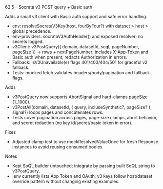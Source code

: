 62.5 – Socrata v3 POST query + Basic auth

Adds a small v3 client with Basic auth support and safe error handling.

- env: resolveSocrataV3Key(host, fourByFour?) with dataset > host > global precedence.
- env-providers: socrataV3AuthHeader() and exposed resolver; no secrets logged.
- v3Client: v3PostQuery({ domain, datasetId, soql, pageNumber, pageSize }) → rows + nextPageNumber; includes X-App-Token and Basic auth when present; redacts Authorization in errors.
- Fallback: isV3Unavailable(e) flags 401/403/404/501 for graceful v2 fallback.
- Tests: mocked fetch validates headers/body/pagination and fallback flags.

Adds
- v3PostQuery now supports AbortSignal and hard-clamps pageSize (1..1000).
- v3PostAll(domain, datasetId, { query, includeSynthetic?, pageSize? }, signal?) loops pages and concatenates rows.
- Tests cover pagination across pages, page-size clamps, abort behavior, and secret redaction (no key id/secret/basic token in error).

Fixes
- Adjusted clamp test to use mockResolvedValueOnce for fresh Response instances to avoid reusing consumed bodies.

Notes
- Kept SoQL builder untouched; integrate by passing built SoQL string to v3PostQuery.
- .env currently lists App Token and OAuth; v3 keys follow host/dataset override pattern without changing existing examples.
